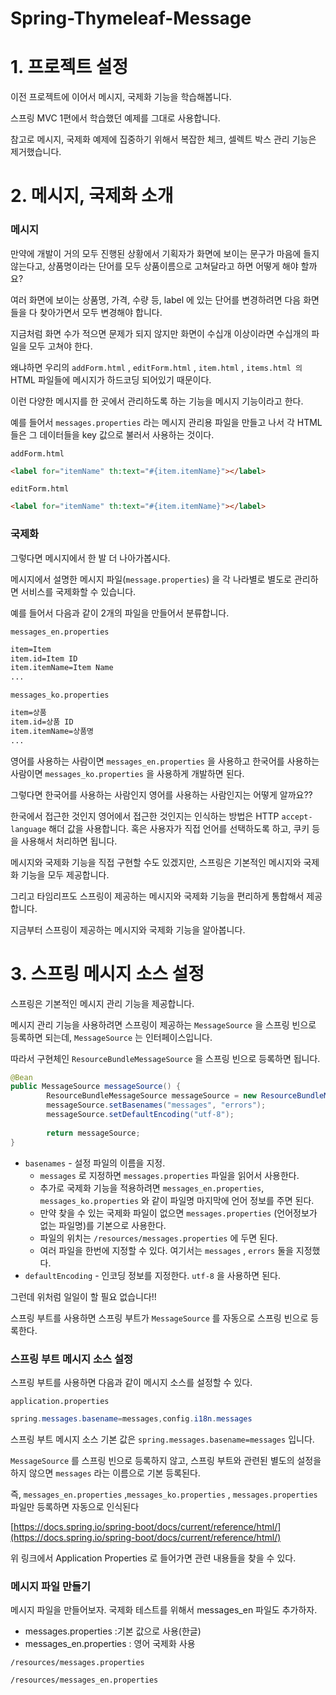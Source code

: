 # Spring-Thymeleaf-Message


# 1. 프로젝트 설정

이전 프로젝트에 이어서 메시지, 국제화 기능을 학습해봅니다.

스프링 MVC 1편에서 학습했던 예제를 그대로 사용합니다.

참고로 메시지, 국제화 예제에 집중하기 위해서 복잡한 체크, 셀렉트 박스 관리 기능은 제거했습니다.


# 2. 메시지, 국제화 소개

### 메시지

만약에 개발이 거의 모두 진행된 상황에서 기획자가 화면에 보이는 문구가 마음에 들지 않는다고, 상품명이라는 단어를 모두 상품이름으로 고쳐달라고 하면 어떻게 해야 할까요?

여러 화면에 보이는 상품명, 가격, 수량 등, label 에 있는 단어를 변경하려면 다음 화면들을 다 찾아가면서 모두 변경해야 합니다.

지금처럼 화면 수가 적으면 문제가 되지 않지만 화면이 수십개 이상이라면 수십개의 파일을 모두 고쳐야 한다.

왜냐하면 우리의 `addForm.html` , `editForm.html` , `item.html` , `items.html 의`  HTML 파일들에 메시지가 하드코딩 되어있기 때문이다.

이런 다양한 메시지를 한 곳에서 관리하도록 하는 기능을 메시지 기능이라고 한다.

예를 들어서 `messages.properties` 라는 메시지 관리용 파일을 만들고 나서 각 HTML 들은 그 데이터들을 key 값으로 불러서 사용하는 것이다.

`addForm.html`

```html
<label for="itemName" th:text="#{item.itemName}"></label>
```

`editForm.html`

```html
<label for="itemName" th:text="#{item.itemName}"></label>
```

### 국제화

그렇다면 메시지에서 한 발 더 나아가봅시다.

메시지에서 설명한 메시지 파일(`message.properties`) 을 각 나라별로 별도로 관리하면 서비스를 국제화할 수 있습니다.

예를 들어서 다음과 같이 2개의 파일을 만들어서 분류합니다.

`messages_en.properties`

```clojure
item=Item
item.id=Item ID
item.itemName=Item Name
...
```

`messages_ko.properties`

```html
item=상품
item.id=상품 ID
item.itemName=상품명
...
```

영어를 사용하는 사람이면 `messages_en.properties` 을 사용하고 한국어를 사용하는 사람이면 `messages_ko.properties` 을 사용하게 개발하면 된다.

그렇다면 한국어를 사용하는 사람인지 영어를 사용하는 사람인지는 어떻게 알까요??

한국에서 접근한 것인지 영어에서 접근한 것인지는 인식하는 방법은 HTTP `accept-language` 해더 값을 사용합니다. 혹은 사용자가 직접 언어를 선택하도록 하고, 쿠키 등을 사용해서 처리하면 됩니다.

메시지와 국제화 기능을 직접 구현할 수도 있겠지만, 스프링은 기본적인 메시지와 국제화 기능을 모두 제공합니다. 

그리고 타임리프도 스프링이 제공하는 메시지와 국제화 기능을 편리하게 통합해서 제공합니다.

지금부터 스프링이 제공하는 메시지와 국제화 기능을 알아봅니다.

# 3. 스프링 메시지 소스 설정

스프링은 기본적인 메시지 관리 기능을 제공합니다.

메시지 관리 기능을 사용하려면  스프링이 제공하는 `MessageSource` 을 스프링 빈으로 등록하면 되는데, `MessageSource` 는 인터페이스입니다.

따라서 구현체인 `ResourceBundleMessageSource` 을 스프링 빈으로 등록하면 됩니다.

```java
@Bean
public MessageSource messageSource() {
		ResourceBundleMessageSource messageSource = new ResourceBundleMessageSource();
		messageSource.setBasenames("messages", "errors");
		messageSource.setDefaultEncoding("utf-8");
	
		return messageSource;
}
```

- `basenames` - 설정 파일의 이름을 지정.
    - `messages` 로 지정하면 `messages.properties` 파일을 읽어서 사용한다.
    - 추가로 국제화 기능을 적용하려면 `messages_en.properties`, `messages_ko.properties` 와 같이 파일명 마지막에 언어 정보를 주면 된다.
    - 만약 찾을 수 있는 국제화 파일이 없으면 `messages.properties` (언어정보가 없는 파일명)를 기본으로 사용한다.
    - 파일의 위치는 `/resources/messages.properties` 에 두면 된다.
    - 여러 파일을 한번에 지정할 수 있다. 여기서는 `messages` , `errors` 둘을 지정했다.
- `defaultEncoding` - 인코딩 정보를 지정한다. `utf-8` 을 사용하면 된다.

그런데 위처럼 일일이 할 필요 없습니다!!

스프링 부트를 사용하면 스프링 부트가 `MessageSource` 를 자동으로 스프링 빈으로 등록한다.

### 스프링 부트 메시지 소스 설정

스프링 부트를 사용하면 다음과 같이 메시지 소스를 설정할 수 있다.

`application.properties`

```java
spring.messages.basename=messages,config.i18n.messages
```

스프링 부트 메시지 소스 기본 값은  `spring.messages.basename=messages` 입니다.

`MessageSource` 를 스프링 빈으로 등록하지 않고, 스프링 부트와 관련된 별도의 설정을 하지 않으면 `messages` 라는 이름으로 기본 등록된다. 

즉, `messages_en.properties` ,`messages_ko.properties` , `messages.properties` 파일만 등록하면 자동으로 인식된다

[https://docs.spring.io/spring-boot/docs/current/reference/html/](https://docs.spring.io/spring-boot/docs/current/reference/html/)

위 링크에서 Application Properties 로 들어가면 관련 내용들을 찾을 수 있다.

### 메시지 파일 만들기

메시지 파일을 만들어보자. 국제화 테스트를 위해서 messages_en 파일도 추가하자.

- messages.properties :기본 값으로 사용(한글)
- messages_en.properties : 영어 국제화 사용

`/resources/messages.properties`

`/resources/messages_en.properties`